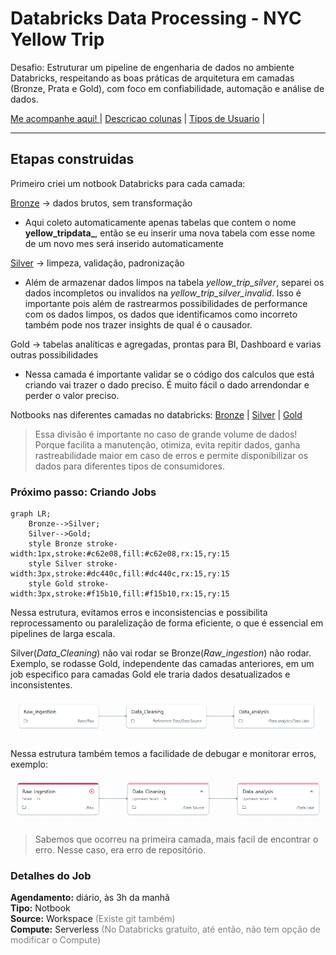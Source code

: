 # Databricks Data Processing - NYC Yellow Trip

Desafio: Estruturar um pipeline de engenharia de dados no ambiente
Databricks, respeitando as boas práticas de arquitetura em camadas (Bronze, Prata e Gold), com
foco em confiabilidade, automação e análise de dados.

[Me acompanhe aqui! ](https://dbc-ef780d3c-c43c.cloud.databricks.com/editor/notebooks/943498958963772?o=609239402676531)
| [Descricao colunas](/notbooks/documentacao/descricao_colunas.md) | [Tipos de Usuario]() | 

---

## Etapas construidas

Primeiro criei um notbook Databricks para cada camada:

[Bronze](notbooks\Raw.ipynb) → dados brutos, sem transformação
- Aqui coleto automaticamente apenas tabelas que contem o nome **yellow_tripdata_**, então se eu inserir uma nova tabela com esse nome de um novo mes será inserido automaticamente


[Silver](notbooks\DataSource.ipynb) → limpeza, validação, padronização
- Além de armazenar dados limpos na tabela *yellow_trip_silver*, separei os dados incompletos ou invalidos na *yellow_trip_silver_invalid*.
Isso é importante pois além de rastrearmos possibilidades de performance com os dados limpos, os dados que identificamos como incorreto também pode nos trazer insights de qual é o causador.
 

Gold → tabelas analíticas e agregadas, prontas para BI, Dashboard e varias outras possibilidades
- Nessa camada é importante validar se o código dos calculos que está criando vai trazer o dado preciso. É muito fácil o dado arrendondar e perder o valor preciso.

Notbooks nas diferentes camadas no databricks: [Bronze](https://dbc-ef780d3c-c43c.cloud.databricks.com/editor/notebooks/2731816656921143?o=609239402676531) | [Silver](https://dbc-ef780d3c-c43c.cloud.databricks.com/editor/notebooks/2731816656921142?o=609239402676531) | [Gold](https://dbc-ef780d3c-c43c.cloud.databricks.com/editor/notebooks/3327772790411468?o=609239402676531)


> Essa divisão é importante no caso de grande volume de dados! Porque facilita a manutenção, otimiza, evita repitir dados, ganha rastreabilidade maior em caso de erros e permite disponibilizar os dados para diferentes tipos de consumidores.

### Próximo passo: Criando Jobs

```mermaid
graph LR;
    Bronze-->Silver;
    Silver-->Gold;
    style Bronze stroke-width:1px,stroke:#c62e08,fill:#c62e08,rx:15,ry:15
    style Silver stroke-width:3px,stroke:#dc440c,fill:#dc440c,rx:15,ry:15
    style Gold stroke-width:3px,stroke:#f15b10,fill:#f15b10,rx:15,ry:15
```

Nessa estrutura, evitamos erros e inconsistencias e possibilita reprocessamento ou paralelização de forma eficiente, o que é essencial em pipelines de larga escala.

 Silver(_Data_Cleaning_) não vai rodar se Bronze(_Raw_ingestion_) não rodar. Exemplo, se rodasse Gold, independente das camadas anteriores, em um job especifico para camadas Gold ele traria dados desatualizados e inconsistentes.

![alt text](image.png)

Nessa estrutura também temos a facilidade de debugar e monitorar erros, exemplo:

![alt text](<Screenshot 2025-08-31 204636.png>)

> Sabemos que ocorreu na primeira camada, mais facil de encontrar o erro. Nesse caso, era erro de repositório.

### Detalhes do Job
**Agendamento:** diário, às 3h da manhã<br>
**Tipo:** Notbook<br>
**Source:** Workspace <span style="color:gray;">(Existe git também)</span><br>
**Compute:** Serverless  <span style="color:gray;">(No Databricks gratuíto, até então, não tem opção de modificar o Compute)</span><br>

